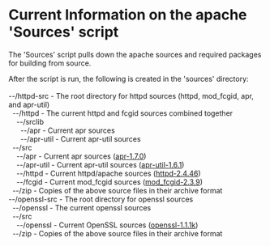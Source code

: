 # Current Information on the apache 'Sources' script
The 'Sources' script pulls down the apache sources and required packages for building from source.

After the script is run, the following is created in the 'sources' directory:<br/>
<br/>
--/httpd-src - The root directory for httpd sources (httpd, mod_fcgid, apr, and apr-util)<br/>
&nbsp;&nbsp;--/httpd - The current httpd and fcgid sources combined together<br/>
&nbsp;&nbsp;&nbsp;&nbsp;--/srclib<br/>
&nbsp;&nbsp;&nbsp;&nbsp;&nbsp;&nbsp;--/apr - Current apr sources<br/>
&nbsp;&nbsp;&nbsp;&nbsp;&nbsp;&nbsp;--/apr-util - Current apr-util sources<br/>
&nbsp;&nbsp;--/src<br/>
&nbsp;&nbsp;&nbsp;&nbsp;--/apr - Current apr sources ([apr-1.7.0](https://apr.apache.org/download.cgi))<br/>
&nbsp;&nbsp;&nbsp;&nbsp;--/apr-util - Current apr-util sources ([apr-util-1.6.1](https://apr.apache.org/download.cgi))<br/>
&nbsp;&nbsp;&nbsp;&nbsp;--/httpd - Current httpd/apache sources ([httpd-2.4.46](https://httpd.apache.org/download.cgi))<br/>
&nbsp;&nbsp;&nbsp;&nbsp;--/fcgid - Current mod_fcgid sources ([mod_fcgid-2.3.9](https://httpd.apache.org/download.cgi))<br/>
&nbsp;&nbsp;--/zip - Copies of the above source files in their archive format<br/>
--/openssl-src - The root directory for openssl sources<br/>
&nbsp;&nbsp;--/openssl - The current openssl sources<br/>
&nbsp;&nbsp;--/src<br/>
&nbsp;&nbsp;&nbsp;&nbsp;--/openssl - Current OpenSSL sources ([openssl-1.1.1k](https://www.openssl.org/source/))<br/>
&nbsp;&nbsp;--/zip - Copies of the above source files in their archive format<br/>

